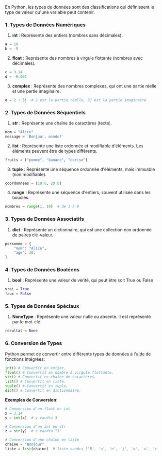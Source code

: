 En Python, les types de données sont des classifications qui définissent le type de valeur qu'une variable peut contenir.

### 1. Types de Données Numériques

1. **int** : Représente des entiers (nombres sans décimales).

```python
a = 10
b = -5
```

2. **float** : Représente des nombres à virgule flottante (nombres avec décimales).

```python
c = 3.14
d = -0.001
```

3. **complex** : Représente des nombres complexes, qui ont une partie réelle et une partie imaginaire.

```python
e = 2 + 3j  # 2 est la partie réelle, 3j est la partie imaginaire
```

### 2. Types de Données Séquentiels

1. **str** : Représente une chaîne de caractères (texte).

```python
nom = "Alice"
message = 'Bonjour, monde!'
```

2. **list** : Représente une liste ordonnée et modifiable d'éléments. Les éléments peuvent être de types différents.

```python
fruits = ["pomme", "banane", "cerise"]
```

3. **tuple** : Représente une séquence ordonnée d'éléments, mais immuable (non modifiable).

```python
coordonnees = (10.0, 20.0)
```

4. **range** : Représente une séquence d'entiers, souvent utilisée dans les boucles.

```python
nombres = range(1, 10)  # de 1 à 9
```

### 3. Types de Données Associatifs

1. **dict** : Représente un dictionnaire, qui est une collection non ordonnée de paires clé-valeur. 

```python
personne = {
    "nom": "Alice",
    "age": 30,
}
```

### 4. Types de Données Booléens

1. **bool** : Représente une valeur de vérité, qui peut être soit True ou False

```python
vrai = True
faux = False
```

### 5. Types de Données Spéciaux

1. **NoneType** : Représente une valeur nulle ou absente. Il est représenté par le mot-clé 

```python
resultat = None
```

### 6. Conversion de Types

Python permet de convertir entre différents types de données à l'aide de fonctions intégrées:

```python
int() # Convertit en entier.
float() # Convertit en nombre à virgule flottante.
str() # Convertit en chaîne de caractères.
list() # Convertit en liste.
tuple() # Convertit en tuple.
dict() # Convertit en dictionnaire.
```

**Exemples de Conversion:**

```python
# Conversion d'un float en int
x = 3.14
y = int(x)  # y vaudra 3

# Conversion d'un int en str
z = str(y)  # z vaudra "3"

# Conversion d'une chaîne en liste
chaine = "Bonjour"
liste = list(chaine)  # liste vaudra ['B', 'o', 'n', 'j', 'o', 'u', 'r']
```